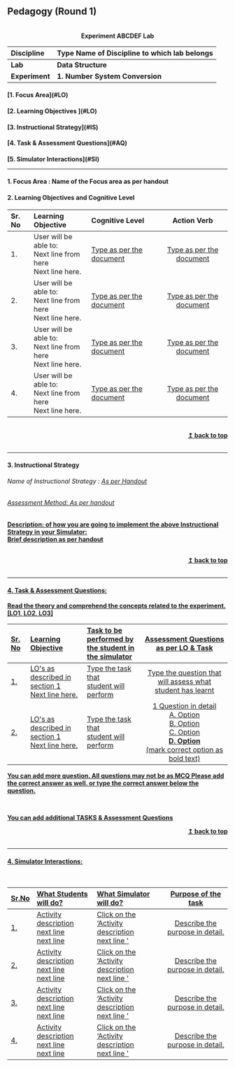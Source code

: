 ## Pedagogy (Round 1)
<p align="center">
<br>
<b> Experiment ABCDEF Lab  <a name="top"></a> <br>
</p>

<b>Discipline | <b>Type Name of Discipline  to which lab belongs
:--|:--|
<b> Lab | <b> Data Structure
<b> Experiment|     <b> 1. Number System Conversion


<h4> [1. Focus Area](#LO)
<h4> [2. Learning Objectives ](#LO)
<h4> [3. Instructional Strategy](#IS)
<h4> [4. Task & Assessment Questions](#AQ)
<h4> [5. Simulator Interactions](#SI)
<hr>

<a name="LO"></a>
#### 1. Focus Area : Name of the Focus area as per handout

#### 2. Learning Objectives and Cognitive Level


Sr. No |	Learning Objective	| Cognitive Level | Action Verb
:--|:--|:--|:-:
1.| User will be able to: <br>Next line from here <br> Next line here. | [Type as per the document](http://vlabs.iitb.ac.in/vlabs-dev/document.php) | [Type as per the document](http://vlabs.iitb.ac.in/vlabs-dev/document.php)
2.| User will be able to: <br>Next line from here <br> Next line here. | [Type as per the document](http://vlabs.iitb.ac.in/vlabs-dev/document.php) | [Type as per the document](http://vlabs.iitb.ac.in/vlabs-dev/document.php)
3.| User will be able to: <br>Next line from here <br> Next line here. | [Type as per the document](http://vlabs.iitb.ac.in/vlabs-dev/document.php) | [Type as per the document](http://vlabs.iitb.ac.in/vlabs-dev/document.php)
4.| User will be able to: <br>Next line from here <br> Next line here. | [Type as per the document](http://vlabs.iitb.ac.in/vlabs-dev/document.php) | [Type as per the document](http://vlabs.iitb.ac.in/vlabs-dev/document.php)


<br/>
<div align="right">
    <b><a href="#top">↥ back to top</a></b>
</div>
<br/>
<hr>

<a name="IS"></a>
#### 3. Instructional Strategy
###### Name of Instructional Strategy  :    <u> As per Handout
###### Assessment Method: As per handout

<u> <b>Description: </b> of how you are going to implement the above Instructional Strategy in your Simulator: </u>
<br>
 Brief description as per handout

<br/>
<div align="right">
    <b><a href="#top">↥ back to top</a></b>
</div>
<br/>
<hr>

<a name="AQ"></a>
#### 4. Task & Assessment Questions:

Read the theory and comprehend the concepts related to the experiment. [LO1, LO2, LO3]
<br>

Sr. No |	Learning Objective	| Task to be performed by <br> the student  in the simulator | Assessment Questions as per LO & Task
:--|:--|:--|:-:
1.| LO's as described in section 1 <br> Next line here. | Type the task that <br> student will perform | Type the question that will assess what student has learnt
2.| LO's as described in section 1 <br> Next line here. | Type the task that <br> student will perform | 1 Question in detail <br> A. Option <br> B. Option <br> C. Option <br> <b> D. Option </b> <br> (mark correct option as bold text)


You can add more question. All questions may not be as MCQ
Please add the correct answer as well.
or type the correct answer below the question.

 <br>

 <u> You can add additional TASKS & Assessment Questions <u>
<br/>
<div align="right">
    <b><a href="#top">↥ back to top</a></b>
</div>
<br/>
<hr>

<a name="SI"></a>

#### 4. Simulator Interactions:
<br>

Sr.No | What Students will do? |	What Simulator will do?	| Purpose of the task
:--|:--|:--|:--:
1.| Activity description <br> next line <br> next line | Click on the ‘Activity description <br> next line  '  | Describe the purpose in detail.
2.| Activity description <br> next line <br> next line | Click on the ‘Activity description <br> next line  '  | Describe the purpose in detail.
3.| Activity description <br> next line <br> next line | Click on the ‘Activity description <br> next line  '  | Describe the purpose in detail.
4.| Activity description <br> next line <br> next line | Click on the ‘Activity description <br> next line  '  | Describe the purpose in detail.
